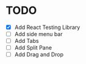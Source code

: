 # TODO

- [X] Add React Testing Library
- [ ] Add side menu bar
- [ ] Add Tabs
- [ ] Add Split Pane
- [ ] Add Drag and Drop